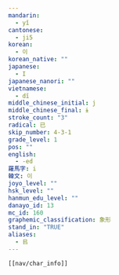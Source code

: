 ```yaml
---
mandarin:
  - yǐ
cantonese:
  - ji5
korean:
  - 이
korean_native: ""
japanese:
  - I
japanese_nanori: ""
vietnamese:
  - dĩ
middle_chinese_initial: j
middle_chinese_final: ɨ
stroke_count: "3"
radical: 已
skip_number: 4-3-1
grade_level: 1
pos: ""
english:
  - -ed
羅馬字: i
韓文: 이
joyo_level: ""
hsk_level: ""
hanmun_edu_level: ""
danayo_id: 13
mc_id: 160
graphemic_classification: 象形
stand_in: "TRUE"
aliases:
  - 㠯
---
```

```meta-bind-embed
[[nav/char_info]]
```
